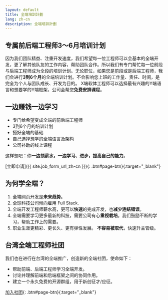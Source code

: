```yaml
---
layout: default
title: 全端培訓計劃
lang: zh-cn
description: 全端培訓計劃
---
```




## 专属前后端工程师3～6月培训计划

因为我们团队精益、注重开发速度，我们希望每一位工程师可以会基本的全端开发，更了解其他队友的工作内容，帮助团队合作。所以我们有专门帮忙每一位前段与后端工程师成为全段的培训计划。无论职位，如果您是前段或是后端工程师，我们会进行**3到6个月**的全端培训计划。不会影响您上班的工作量、责任、时间，是完全为个人与团队成长、开发为目的。 X端软体工程师可以选择最有兴趣的Y端语言和想要学的Y端框架，公司会帮您**免费安排课程**。

## 一边赚钱一边学习

* 专门给希望变成全端的前后端工程师
* 3到6个月的培训计划
* 搭好全端的基础
* 自己选择想学的全端语言及架构
* 公司补助的线上课程

这样想吧：你**一边领薪水，一边学习、进步，提高自己的能力**。

[立即申请]({{ site.job_form_url_zh-cn }}){: .btn#page-btn}{:target="_blank"}


## 为何学全端？

1. 全端网页开发是**未来趋势**。
1. 全球科技公司倾向雇用 Full Stack.
1. 全端开发工程师薪水高，更可以**快速**的完成开发，也**减少连结错误**。
1. 全端需要学习更多最新的科技，需要公司有心**重视栽培**。我们鼓励不断的学习，帮助工作上的需要。
1. 职业生涯更精彩、更长久、更有弹性发展。 **不容易被取代**，快速升主管级。

## 台湾全端工程师社团

我们也在进行在台湾的全端推广，创造新的全端社团，使命如下：

* 帮助前端、后端工程师学习全端开发。
* 讨论并理解前端和后端框架之间的协同作用。
* 建立一个永久免费的开源群组，用于新创征才/应征。

[加入社团](https://stacktw.github.io/){: .btn#page-btn}{:target="_blank"}

<br>

